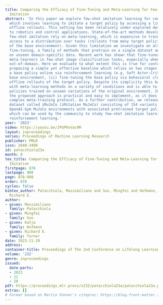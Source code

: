```yaml
---
title: Comparing the Efficacy of Fine-Tuning and Meta-Learning for Few-Shot Policy
  Imitation
abstract: 'In this paper we explore few-shot imitation learning for control problems,
  which involves learning to imitate a target policy by accessing a limited set of
  offline rollouts. This setting has been relatively under-explored despite its relevance
  to robotics and control applications. State-of-the-art methods developed to tackle
  few-shot imitation rely on meta-learning, which is expensive to train as it requires
  access to a distribution over tasks (rollouts from many target policies and variations
  of the base environment). Given this limitation we investigate an alternative approach,
  fine-tuning, a family of methods that pretrain on a single dataset and then fine-tune
  on unseen domain-specific data. Recent work has shown that fine-tuners outperform
  meta-learners in few-shot image classification tasks, especially when the data is
  out-of-domain. Here we evaluate to what extent this is true for control problems,
  proposing a simple yet effective baseline which relies on two stages: (i) training
  a base policy online via reinforcement learning (e.g. Soft Actor-Critic) on a single
  base environment, (ii) fine-tuning the base policy via behavioral cloning on a few
  offline rollouts of the target policy. Despite its simplicity this baseline is competitive
  with meta-learning methods on a variety of conditions and is able to imitate target
  policies trained on unseen variations of the original environment. Importantly,
  the proposed approach is practical and easy to implement, as it does not need any
  complex meta-training protocol. As a further contribution, we release an open source
  dataset called iMuJoCo (iMitation MuJoCo) consisting of 154 variants of popular
  OpenAI-Gym MuJoCo environments with associated pretrained target policies and rollouts,
  which can be used by the community to study few-shot imitation learning and offline
  reinforcement learning.'
year: '2023'
video: https://youtu.be/JPGPRvVac9M
layout: inproceedings
series: Proceedings of Machine Learning Research
publisher: PMLR
issn: 2640-3498
id: patacchiola23a
month: 0
tex_title: Comparing the Efficacy of Fine-Tuning and Meta-Learning for Few-Shot Policy
  Imitation
firstpage: 878
lastpage: 908
page: 878-908
order: 878
cycles: false
bibtex_author: Patacchiola, Massimiliano and Sun, Mingfei and Hofmann, Katja and Turner,
  Richard E.
author:
- given: Massimiliano
  family: Patacchiola
- given: Mingfei
  family: Sun
- given: Katja
  family: Hofmann
- given: Richard E.
  family: Turner
date: 2023-11-20
address:
container-title: Proceedings of The 2nd Conference on Lifelong Learning Agents
volume: '232'
genre: inproceedings
issued:
  date-parts:
  - 2023
  - 11
  - 20
pdf: https://proceedings.mlr.press/v232/patacchiola23a/patacchiola23a.pdf
extras: []
# Format based on Martin Fenner's citeproc: https://blog.front-matter.io/posts/citeproc-yaml-for-bibliographies/
---
```

